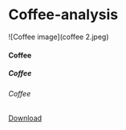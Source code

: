 # Coffee-analysis
![Coffee image](coffee 2.jpeg)
#### Coffee
##### Coffee
###### Coffee
[Download](https://microsoft.com)
